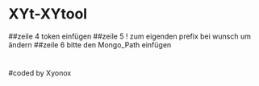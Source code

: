 # XYt-XYtool

##zeile 4 token einfügen
##zeile 5 ! zum eigenden prefix bei wunsch um ändern
##zeile 6 bitte den Mongo_Path einfügen


#
#coded by Xyonox
